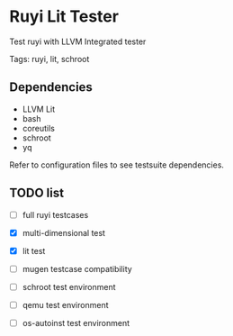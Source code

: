 # Ruyi Lit Tester

Test ruyi with LLVM Integrated tester

Tags: ruyi, lit, schroot

## Dependencies

+ LLVM Lit
+ bash
+ coreutils
+ schroot
+ yq

Refer to configuration files to see testsuite dependencies.

## TODO list

+ [ ] full ruyi testcases
+ [x] multi-dimensional test
+ [X] lit test
+ [ ] mugen testcase compatibility
+ [ ] schroot test environment
+ [ ] qemu test environment
+ [ ] os-autoinst test environment

